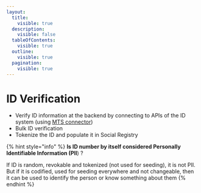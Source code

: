 ```yaml
---
layout:
  title:
    visible: true
  description:
    visible: false
  tableOfContents:
    visible: true
  outline:
    visible: true
  pagination:
    visible: true
---
```


# ID Verification

* Verify ID information at the backend by connecting to APIs of the ID system (using [MTS connector](https://docs.mosip.io/1.2.0/integrations/mosip-token-seeder/mts-odk-importer))
* Bulk ID verification
* Tokenize the ID and populate it in Social Registry

{% hint style="info" %}
**Is ID number by itself considered Personally Identifiable Information (PII**) ?

If ID is random, revokable and tokenized (not used for seeding), it is not PII. But if it is codified, used for seeding everywhere and not changeable, then it can be used to identify the person or know something about them
{% endhint %}

